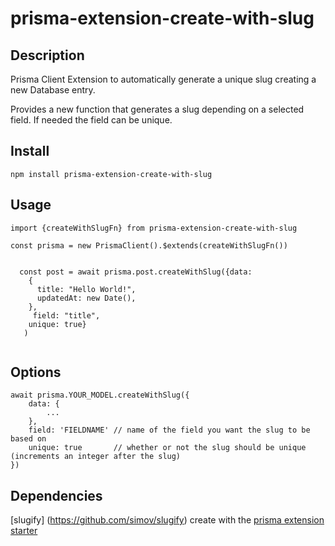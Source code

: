 # prisma-extension-create-with-slug
## Description

Prisma Client Extension to automatically generate a unique slug creating a new Database entry. 

Provides a new function that generates a slug depending on a selected field. If needed the field can be unique.

## Install
```
npm install prisma-extension-create-with-slug
```

## Usage 

```
import {createWithSlugFn} from prisma-extension-create-with-slug

const prisma = new PrismaClient().$extends(createWithSlugFn())


  const post = await prisma.post.createWithSlug({data: 
    {
      title: "Hello World!",
      updatedAt: new Date(),
    },
     field: "title",
    unique: true} 
   )


```

## Options 

```
await prisma.YOUR_MODEL.createWithSlug({
    data: {
        ...
    },
    field: 'FIELDNAME' // name of the field you want the slug to be based on
    unique: true       // whether or not the slug should be unique (increments an integer after the slug)
})

```

## Dependencies

[slugify] (https://github.com/simov/slugify)
create with the [prisma extension starter](https://github.com/prisma/prisma-client-extension-starter)


 

